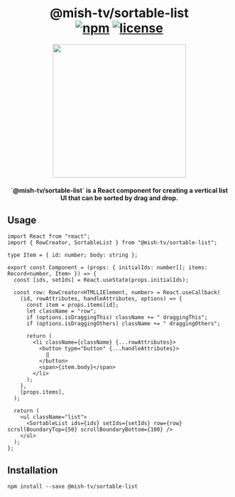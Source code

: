 <h1 align="center">
  @mish-tv/sortable-list
  <div align="center">
    <a href="https://www.npmjs.com/package/@mish-tv/sortable-list"><img src="https://img.shields.io/npm/v/@mish-tv/sortable-list.svg" alt="npm"></a>
    <a href="https://opensource.org/licenses/MIT"><img src="https://img.shields.io/github/license/mish-tv/sortable-list.svg?style=flat" alt="license"></a>
  </div>
</h1>

<div align="center"><img height="300" src="https://user-images.githubusercontent.com/1439961/166896857-69bbfbf9-b847-4502-9714-ba9d74c1a97a.gif" /></div>
<h4 align="center">`@mish-tv/sortable-list` is a React component for creating a vertical list UI that can be sorted by drag and drop.</h4>

## Usage

```tsx
import React from "react";
import { RowCreator, SortableList } from "@mish-tv/sortable-list";

type Item = { id: number; body: string };

export const Component = (props: { initialIds: number[]; items: Record<number, Item> }) => {
  const [ids, setIds] = React.useState(props.initialIds);

  const row: RowCreator<HTMLLIElement, number> = React.useCallback(
    (id, rowAttributes, handleAttributes, options) => {
      const item = props.items[id];
      let className = "row";
      if (options.isDraggingThis) className += " draggingThis";
      if (options.isDraggingOthers) className += " draggingOthers";

      return (
        <li className={className} {...rowAttributes}>
          <button type="button" {...handleAttributes}>
            ⣿
          </button>
          <span>{item.body}</span>
        </li>
      );
    },
    [props.items],
  );

  return (
    <ul className="list">
      <SortableList ids={ids} setIds={setIds} row={row} scrollBoundaryTop={50} scrollBoundaryBottom={100} />
    </ul>
  );
};
```

## Installation

```
npm install --save @mish-tv/sortable-list
```
